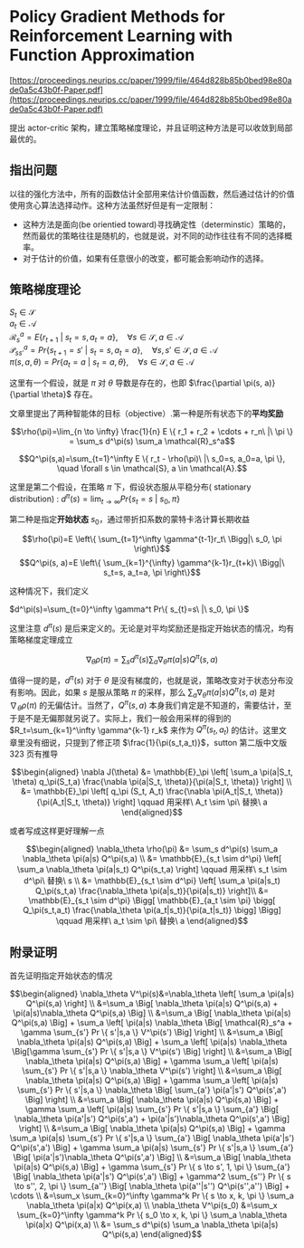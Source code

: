 # Policy Gradient Methods for Reinforcement Learning with Function Approximation

[https://proceedings.neurips.cc/paper/1999/file/464d828b85b0bed98e80ade0a5c43b0f-Paper.pdf](https://proceedings.neurips.cc/paper/1999/file/464d828b85b0bed98e80ade0a5c43b0f-Paper.pdf)

提出 actor-critic 架构，建立策略梯度理论，并且证明这种方法是可以收敛到局部最优的。

## 指出问题

以往的强化方法中，所有的函数估计全部用来估计价值函数，然后通过估计的价值使用贪心算法选择动作。这种方法虽然好但是有一定限制：

- 这种方法是面向(be orientied toward)寻找确定性（determinstic）策略的，然而最优的策略往往是随机的，也就是说，对不同的动作往往有不同的选择概率。
- 对于估计的价值，如果有任意很小的改变，都可能会影响动作的选择。

## 策略梯度理论

$S_t \in \mathcal{S}$ \
$a_t \in \mathcal{A}$ \
$\mathcal{R}_s^a = E \{ r_{t+1}\ |\ s_t=s, a_t=a \}, \quad \forall s \in \mathcal{S}, a \in \mathcal{A}$ \
$\mathcal{P}_{ss'}^a = Pr \{ s_{t+1}=s'\ |\ s_t=s, a_t=a \}, \quad \forall s, s' \in \mathcal{S}, a \in \mathcal{A}$ \
$\pi(s, a, \theta) = Pr \{ a_t=a\ |\ s_t=a, \theta \}, \quad \forall s \in \mathcal{S}, a \in \mathcal{A}$

这里有一个假设，就是 $\pi$ 对 $\theta$ 导数是存在的，也即 $\frac{\partial \pi(s, a)}{\partial \theta}$ 存在。

文章里提出了两种智能体的目标（objective）.第一种是所有状态下的**平均奖励**

$$\rho(\pi)=\lim_{n \to \infty} \frac{1}{n} E \{ r_1 + r_2 + \cdots + r_n\ |\ \pi \} = \sum_s d^\pi(s) \sum_a \mathcal{R}_s^a$$

$$Q^\pi(s,a)=\sum_{t=1}^\infty E \{ r_t - \rho(\pi)\ |\ s_0=s, a_0=a, \pi \}, \quad \forall s \in \mathcal{S}, a \in \mathcal{A}.$$

这里是第二个假设，在策略 $\pi$ 下，假设状态服从平稳分布( stationary distribution) : $d^\pi(s)=\lim_{t \to \infty} Pr \{ s_t=s\ |\ s_0, \pi \}$

第二种是指定**开始状态** $s_0$，通过带折扣系数的蒙特卡洛计算长期收益

$$\rho(\pi)=E \left\{ \sum_{t=1}^\infty \gamma^{t-1}r_t\ \Bigg|\ s_0, \pi \right\}$$
$$Q^\pi(s, a)=E \left\{ \sum_{k=1}^{\infty} \gamma^{k-1}r_{t+k}\ \Bigg|\ s_t=s, a_t=a, \pi \right\}$$

这种情况下，我们定义

$d^\pi(s)=\sum_{t=0}^\infty \gamma^t Pr\{ s_{t}=s\ |\ s_0, \pi \}$

这里注意 $d^\pi(s)$ 是后来定义的。无论是对平均奖励还是指定开始状态的情况，均有策略梯度定理成立

$$\nabla_\theta \rho(\pi) = \sum_s d^\pi(s) \sum_a \nabla_\theta \pi(a|s) Q^\pi(s,a)$$

值得一提的是，$d^\pi(s)$ 对于 $\theta$ 是没有梯度的，也就是说，策略改变对于状态分布没有影响。因此，如果 $s$ 是服从策略 $\pi$ 的采样，那么 $\sum_a \nabla_\theta \pi(a|s) Q^\pi(s,a)$ 是对 $\nabla_\theta \rho(\pi)$ 的无偏估计。当然了，$Q^\pi(s,a)$ 本身我们肯定是不知道的，需要估计，至于是不是无偏那就另说了。实际上，我们一般会用采样的得到的 $R_t=\sum_{k=1}^\infty \gamma^{k-1} r_k$ 来作为 $Q^\pi(s_t,a_t)$ 的估计。这里文章里没有细说，只提到了修正项 $\frac{1}{\pi(s_t,a_t)}$，sutton 第二版中文版 323 页有推导

$$\begin{aligned}
\nabla J(\theta) &= \mathbb{E}_\pi \left[ \sum_a \pi(a|S_t, \theta) q_\pi(S_t,a) \frac{\nabla \pi(a|S_t, \theta)}{\pi(a|S_t, \theta)} \right] \\
&= \mathbb{E}_\pi \left[ q_\pi (S_t, A_t) \frac{\nabla \pi(A_t|S_t, \theta)}{\pi(A_t|S_t, \theta)} \right] \qquad 用采样\ A_t \sim \pi\ 替换\ a
\end{aligned}$$

或者写成这样更好理解一点

$$\begin{aligned}
\nabla_\theta \rho(\pi) &= \sum_s d^\pi(s) \sum_a \nabla_\theta \pi(a|s) Q^\pi(s,a) \\
&= \mathbb{E}_{s_t \sim d^\pi} \left[ \sum_a \nabla_\theta \pi(a|s_t) Q^\pi(s_t,a) \right] \qquad 用采样\ s_t \sim d^\pi\ 替换\ s \\
&= \mathbb{E}_{s_t \sim d^\pi} \left[ \sum_a \pi(a|s_t) Q_\pi(s_t,a) \frac{\nabla_\theta \pi(a|s_t)}{\pi(a|s_t)} \right]\\
&= \mathbb{E}_{s_t \sim d^\pi} \Bigg[ \mathbb{E}_{a_t \sim \pi} \bigg[ Q_\pi(s_t,a_t) \frac{\nabla_\theta \pi(a_t|s_t)}{\pi(a_t|s_t)} \bigg] \Bigg] \qquad 用采样\ a_t \sim \pi\ 替换\ a
\end{aligned}$$

## 附录证明

首先证明指定开始状态的情况

$$\begin{aligned}
\nabla_\theta V^\pi(s)&=\nabla_\theta \left[ \sum_a \pi(a|s) Q^\pi(s,a) \right] \\
&=\sum_a \Big[ \nabla_\theta \pi(a|s) Q^\pi(s,a) + \pi(a|s)\nabla_\theta Q^\pi(s,a) \Big] \\
&=\sum_a \Big[ \nabla_\theta \pi(a|s) Q^\pi(s,a) \Big] + \sum_a \left[ \pi(a|s) \nabla_\theta \Big[ \mathcal{R}_s^a + \gamma \sum_{s'} Pr \{ s'|s,a \} V^\pi(s') \Big] \right] \\
&=\sum_a \Big[ \nabla_\theta \pi(a|s) Q^\pi(s,a) \Big] + \sum_a \left[ \pi(a|s) \nabla_\theta \Big[\gamma \sum_{s'} Pr \{ s'|s,a \} V^\pi(s') \Big] \right] \\
&=\sum_a \Big[ \nabla_\theta \pi(a|s) Q^\pi(s,a) \Big] + \gamma \sum_a \left[ \pi(a|s) \sum_{s'} Pr \{ s'|s,a \} \nabla_\theta V^\pi(s') \right] \\
&=\sum_a \Big[ \nabla_\theta \pi(a|s) Q^\pi(s,a) \Big] + \gamma \sum_a \left[ \pi(a|s) \sum_{s'} Pr \{ s'|s,a \} \nabla_\theta \Big[ \sum_{a'} \pi(a'|s') Q^\pi(s',a') \Big] \right] \\
&=\sum_a \Big[ \nabla_\theta \pi(a|s) Q^\pi(s,a) \Big] + \gamma \sum_a \left[ \pi(a|s) \sum_{s'} Pr \{ s'|s,a \} \sum_{a'} \Big[ \nabla_\theta \pi(a'|s') Q^\pi(s',a') + \pi(a'|s')\nabla_\theta Q^\pi(s',a') \Big] \right] \\
&=\sum_a \Big[ \nabla_\theta \pi(a|s) Q^\pi(s,a) \Big] + \gamma \sum_a  \pi(a|s) \sum_{s'} Pr \{ s'|s,a \} \sum_{a'} \Big[ \nabla_\theta \pi(a'|s') Q^\pi(s',a') \Big] + \gamma \sum_a  \pi(a|s) \sum_{s'} Pr \{ s'|s,a \} \sum_{a'} \Big[ \pi(a'|s')\nabla_\theta Q^\pi(s',a') \Big] \\
&=\sum_a \Big[ \nabla_\theta \pi(a|s) Q^\pi(s,a) \Big] + \gamma \sum_{s'} Pr \{ s \to s', 1, \pi \} \sum_{a'} \Big[ \nabla_\theta \pi(a'|s') Q^\pi(s',a') \Big] + \gamma^2 \sum_{s''} Pr \{ s \to s'', 2, \pi \} \sum_{a''} \Big[ \nabla_\theta \pi(a''|s'') Q^\pi(s'',a'') \Big] + \cdots \\
&=\sum_x \sum_{k=0}^\infty \gamma^k Pr \{ s \to x, k, \pi \} \sum_a \nabla_\theta \pi(a|x) Q^\pi(x,a) \\
\nabla_\theta V^\pi(s_0) &=\sum_x \sum_{k=0}^\infty \gamma^k Pr \{ s_0 \to x, k, \pi \} \sum_a \nabla_\theta \pi(a|x) Q^\pi(x,a) \\
&= \sum_s d^\pi(s) \sum_a \nabla_\theta \pi(a|s) Q^\pi(s,a)
\end{aligned}$$

